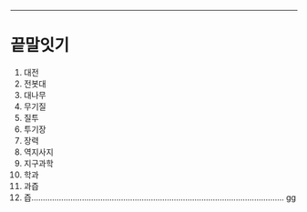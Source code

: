 ---
# 끝말잇기
1. 대전
2. 전봇대
3. 대나무
4. 무기질
5. 질투
6. 투기장
7. 장력
8. 역지사지
9. 지구과학
10. 학과
11. 과즙
12. 즙..............................................................................................................
     gg